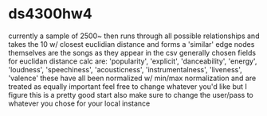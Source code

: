 # ds4300hw4
currently a sample of 2500~
then runs through all possible relationships and takes the 10 w/ closest euclidian distance and forms a 'similar' edge
nodes themselves are the songs as they appear in the csv generally
chosen fields for euclidan distance calc are: 'popularity', 'explicit', 'danceability', 'energy', 'loudness', 'speechiness', 'acousticness', 'instrumentalness', 'liveness', 'valence'
these have all been normalized w/ min/max normalization and are treated as equally important
feel free to change whatever you'd like but I figure this is a pretty good start
also make sure to change the user/pass to whatever you chose for your local instance
